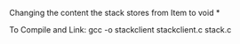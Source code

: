 Changing the content the stack stores from Item to void *

To Compile and Link:
gcc -o stackclient stackclient.c stack.c